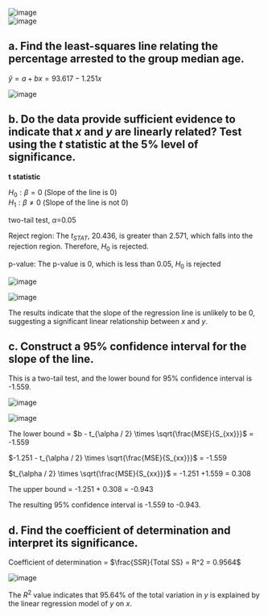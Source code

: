 
![image](https://github.com/user-attachments/assets/ac0b9f85-f054-49c8-b595-5739b6052a08)  
![image](https://github.com/user-attachments/assets/08de4268-9fc9-444f-9ad8-7b20f505eab2)



## a. Find the least-squares line relating the percentage arrested to the group median age.  

$\hat{y} = a + bx = 93.617 - 1.251x$  

![image](https://github.com/user-attachments/assets/add40353-487b-466a-a43f-d83fa8e7c3c8)  



## b. Do the data provide sufficient evidence to indicate that $x$ and $y$ are linearly related? Test using the $t$ statistic at the 5% level of significance.  

**t statistic**

$H_{0}: \beta = 0$ (Slope of the line is 0)  
$H_{1}: \beta \neq 0$ (Slope of the line is not 0)  

two-tail test, $\alpha$=0.05  

Reject region: The $t_{STAT}$, 20.436, is greater than 2.571, which falls into the rejection region. Therefore, $H_{0}$ is rejected. 

p-value: The p-value is 0, which is less than 0.05, $H_{0}$ is rejected

![image](https://github.com/user-attachments/assets/4af7a966-a049-4ddd-a1b4-e6c815f98808)

![image](https://github.com/user-attachments/assets/a8e82da3-3ccf-44f9-961d-fd965a6813de)

The results indicate that the slope of the regression line is unlikely to be 0, suggesting a significant linear relationship between $x$ and $y$.  



## c. Construct a 95% confidence interval for the slope of the line.  

This is a two-tail test, and the lower bound for 95% confidence interval is -1.559.  

![image](https://github.com/user-attachments/assets/9a78acd8-242f-44ce-9ecd-7601c157f473)  

![image](https://github.com/user-attachments/assets/68b099e6-f72c-42f4-be98-abffe5804aec)  

The lower bound = $b - t_{\alpha / 2} \times \sqrt{\frac{MSE}{S_{xx}}}$ = -1.559  

$-1.251 - t_{\alpha / 2} \times \sqrt{\frac{MSE}{S_{xx}}}$ = -1.559  

$t_{\alpha / 2} \times \sqrt{\frac{MSE}{S_{xx}}}$ = -1.251 +1.559 = 0.308  

The upper bound = -1.251 + 0.308 = -0.943  

The resulting 95% confidence interval is -1.559 to -0.943.  



## d. Find the coefficient of determination and interpret its significance.  

Coefficient of determination = $\frac{SSR}{Total SS} = R^2 = 0.9564$

![image](https://github.com/user-attachments/assets/4720a504-38be-43aa-a207-c6ca8022cd80)

The $R^2$ value indicates that 95.64% of the total variation in $y$ is explained by the linear regression model of $y$ on $x$.  
